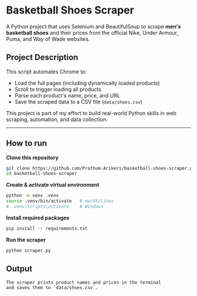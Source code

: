 # Basketball Shoes Scraper

A Python project that uses Selenium and BeautifulSoup to scrape **men's basketball shoes** and their prices from the official 
Nike, Under Armour, Puma, and Way of Wade websites.

## Project Description
This script automates Chrome to:
- Load the full pages (including dynamically loaded products)
- Scroll to trigger loading all products
- Parse each product's name, price, and URL
- Save the scraped data to a CSV file (`data/shoes.csv`)

This project is part of my effort to build real-world Python skills in web scraping, automation, and data collection.

---

## How to run

**Clone this repository**
```bash
git clone https://github.com/Prathum-Arikeri/basketball-shoes-scraper.git
cd basketball-shoes-scraper
```

**Create & activate virtual environment**
```bash
python -m venv .venv
source .venv/bin/activate   # macOS/Linux
# .venv\Scripts\activate    # Windows
```

**Install required packages**
```bash
pip install -r requirements.txt
```

**Run the scraper**
```bash
python scraper.py
```
## Output
```bash
The scraper prints product names and prices in the terminal 
and saves them to `data/shoes.csv`.
```